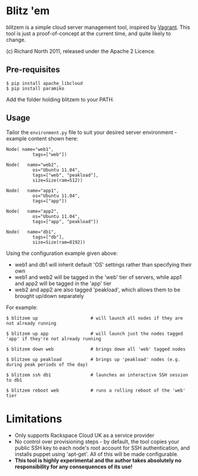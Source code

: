 # Blitz 'em

blitzem is a simple cloud server management tool, inspired by [Vagrant](http://vagrantup.com). 
This tool is just a proof-of-concept at the current time, and quite likely to change.

(c) Richard North 2011, released under the Apache 2 Licence.

## Pre-requisites

    $ pip install apache_libcloud
    $ pip install paramiko
    
Add the folder holding blitzem to your PATH.

## Usage

Tailor the `environment.py` file to suit your desired server environment - example content shown here:

    Node( name="web1",
		      tags=["web"])

    Node(	name="web2",
    		  os="Ubuntu 11.04",
    		  tags=["web", "peakload"],
              size=Size(ram=512))

    Node(	name="app1",
    		  os="Ubuntu 11.04",
    		  tags=["app"])

    Node(	name="app2",
    		  os="Ubuntu 11.04",
    		  tags=["app", "peakload"])

    Node(	name="db1",
    		  tags=["db"],
              size=Size(ram=8192))

Using the configuration example given above:
 * web1 and db1 will inherit default 'OS' settings rather than specifying their own
 * web1 and web2 will be tagged in the 'web' tier of servers, while app1 and app2 will be tagged in the 'app' tier
 * web2 and app2 are also tagged 'peakload', which allows them to be brought up/down separately

For example:

    $ blitzem up                    # will launch all nodes if they are not already running
    
    $ blitzem up app                # will launch just the nodes tagged 'app' if they're not already running
    
    $ blitzem down web              # brings down all 'web' tagged nodes
    
    $ blitzem up peakload           # brings up 'peakload' nodes (e.g. during peak periods of the day)
    
    $ blitzem ssh db1               # launches an interactive SSH session to db1
    
    $ blitzem reboot web            # runs a rolling reboot of the 'web' tier
    
# Limitations

* Only supports Rackspace Cloud UK as a service provider
* No control over provisioning steps - by default, the tool copies your public SSH key to each node's root account for SSH authentication, and installs puppet using 'apt-get'. All of this will be made configurable.
* **This tool is highly experimental and the author takes absolutely no responsibility for any consequences of its use!**
